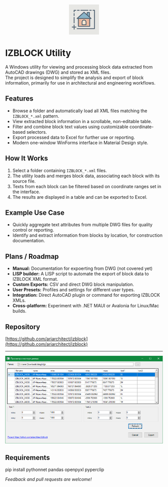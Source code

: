 <p align="center">
  <img src="icon.png" alt="IZBLOCK Icon" width="96" height="96">
</p>

# IZBLOCK Utility

A Windows utility for viewing and processing block data extracted from AutoCAD drawings (DWG) and stored as XML files.  
The project is designed to simplify the analysis and export of block information, primarily for use in architectural and engineering workflows.

## Features

- Browse a folder and automatically load all XML files matching the `IZBLOCK_*.xml` pattern.
- View extracted block information in a scrollable, non-editable table.
- Filter and combine block text values using customizable coordinate-based selectors.
- Export processed data to Excel for further use or reporting.
- Modern one-window WinForms interface in Material Design style.

## How It Works

1. Select a folder containing `IZBLOCK_*.xml` files.
2. The utility loads and merges block data, associating each block with its source file.
3. Texts from each block can be filtered based on coordinate ranges set in the interface.
4. The results are displayed in a table and can be exported to Excel.

## Example Use Case

- Quickly aggregate text attributes from multiple DWG files for quality control or reporting.
- Identify and extract information from blocks by location, for construction documentation.

## Plans / Roadmap

- **Manual:** Documentation for expoerting from DWG (not covered yet)
- **LISP builder:** A LISP script to automate the export of block data to IZBLOCK XML format.
- **Custom Exports:** CSV and direct DWG block manipulation.
- **User Presets:** Profiles and settings for different user types.
- **Integration:** Direct AutoCAD plugin or command for exporting IZBLOCK XMLs.
- **Cross-platform:** Experiment with .NET MAUI or Avalonia for Linux/Mac builds.

## Repository

[https://github.com/ariarchitect/izblock](https://github.com/ariarchitect/izblock)

---

<p align="center">
  <img src="screenshot.png" alt="Screenshot" width="700">
</p>

## Requirements
pip install pythonnet pandas openpyxl pyperclip 

*Feedback and pull requests are welcome!*
